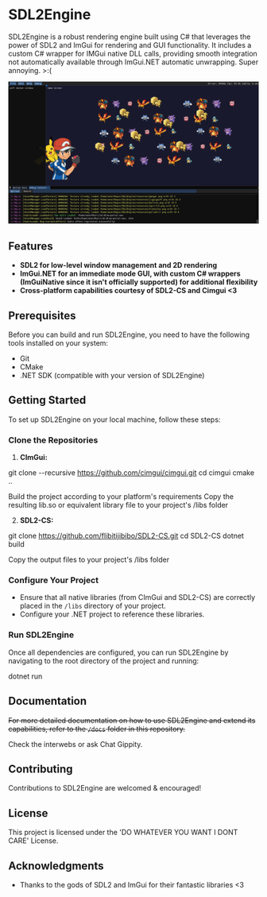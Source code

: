 # SDL2Engine

SDL2Engine is a robust rendering engine built using C# that leverages the power of SDL2 and ImGui for rendering and GUI functionality. It includes a custom C# wrapper for IMGui native DLL calls, providing smooth integration not automatically available through ImGui.NET automatic unwrapping. Super annoying. >:(

![SDL Engine Screenshot](screenshottys/sdlscreenshot2.png)

## Features

- **SDL2 for low-level window management and 2D rendering**
- **ImGui.NET for an immediate mode GUI, with custom C# wrappers (ImGuiNative since it isn't officially supported) for additional flexibility**
- **Cross-platform capabilities courtesy of SDL2-CS and Cimgui <3**

## Prerequisites

Before you can build and run SDL2Engine, you need to have the following tools installed on your system:

- Git
- CMake
- .NET SDK (compatible with your version of SDL2Engine)

## Getting Started

To set up SDL2Engine on your local machine, follow these steps:

### Clone the Repositories

1. **CImGui:**

git clone --recursive https://github.com/cimgui/cimgui.git 
cd cimgui 
cmake ..

Build the project according to your platform's requirements
Copy the resulting lib.so or equivalent library file to your project's /libs folder


2. **SDL2-CS:**

git clone https://github.com/flibitijibibo/SDL2-CS.git 
cd SDL2-CS 
dotnet build

Copy the output files to your project's /libs folder


### Configure Your Project

- Ensure that all native libraries (from CImGui and SDL2-CS) are correctly placed in the `/libs` directory of your project.
- Configure your .NET project to reference these libraries.

### Run SDL2Engine

Once all dependencies are configured, you can run SDL2Engine by navigating to the root directory of the project and running:

dotnet run


## Documentation

~~For more detailed documentation on how to use SDL2Engine and extend its capabilities, refer to the `/docs` folder in this repository.~~

Check the interwebs or ask Chat Gippity.

## Contributing

Contributions to SDL2Engine are welcomed & encouraged!

## License

This project is licensed under the 'DO WHATEVER YOU WANT I DONT CARE' License.

## Acknowledgments

- Thanks to the gods of SDL2 and ImGui for their fantastic libraries <3

